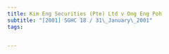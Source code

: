 ```yaml
---
title: Kim Eng Securities (Pte) Ltd v Ong Eng Poh 
subtitle: "[2001] SGHC 18 / 31\_January\_2001"
tags:


---
```


